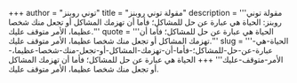 +++
author = "توني روبنز"
title = "مقولة توني روبنز"
description = '''مقولة توني روبنز: الحياة هي عبارة عن حل للمشاكل؛ فأما أن تهزمك المشاكل أو تجعل منك شخصا عظيما، الأمر متوقف عليك.'''
quote = '''الحياة هي عبارة عن حل للمشاكل؛ فأما أن تهزمك المشاكل أو تجعل منك شخصا عظيما، الأمر متوقف عليك.'''
slug = '''الحياة-هي-عبارة-عن-حل-للمشاكل؛-فأما-أن-تهزمك-المشاكل-أو-تجعل-منك-شخصا-عظيما،-الأمر-متوقف-عليك'''
+++
الحياة هي عبارة عن حل للمشاكل؛ فأما أن تهزمك المشاكل أو تجعل منك شخصا عظيما، الأمر متوقف عليك.
